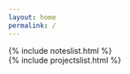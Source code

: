 ```yaml
---
layout: home
permalink: /
---
```


<div class="home-page-content">
  {% include noteslist.html %}
	<br>
	{% include projectslist.html %}
</div>
